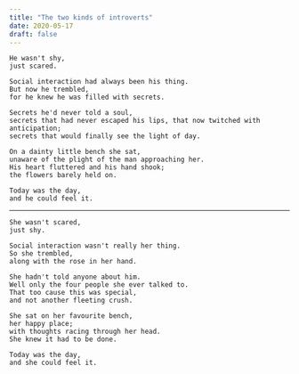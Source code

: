 ```yaml
---
title: "The two kinds of introverts"
date: 2020-05-17
draft: false
---
```


    He wasn't shy,
    just scared.

    Social interaction had always been his thing.
    But now he trembled,
    for he knew he was filled with secrets.

    Secrets he'd never told a soul,
    secrets that had never escaped his lips, that now twitched with anticipation;
    secrets that would finally see the light of day.

    On a dainty little bench she sat,
    unaware of the plight of the man approaching her.
    His heart fluttered and his hand shook;
    the flowers barely held on.

    Today was the day,
    and he could feel it.
---
    She wasn't scared,
    just shy.

    Social interaction wasn't really her thing.
    So she trembled,
    along with the rose in her hand.

    She hadn't told anyone about him.
    Well only the four people she ever talked to.
    That too cause this was special,
    and not another fleeting crush.

    She sat on her favourite bench,
    her happy place;
    with thoughts racing through her head.
    She knew it had to be done.

    Today was the day,
    and she could feel it.
